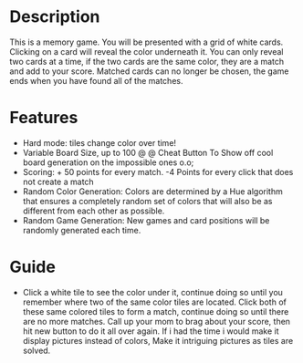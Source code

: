 # Description #

This is a memory game. You will be presented with a grid of white cards. Clicking on a card will reveal the color underneath it. You can only reveal two cards at a time, if the two cards are the same color, they are a match and add to your score. Matched cards can no longer be chosen, the game ends when you have found all of the matches.

# Features #
  * Hard mode: tiles change color over time!
  * Variable Board Size, up to 100 @ @ Cheat Button To Show off cool board generation on the impossible ones o.o;
  * Scoring: + 50 points for every match. -4 Points for every click that does not create a match
  * Random Color Generation: Colors are determined by a Hue algorithm that ensures a completely random set of colors that will also be as different from each other as possible.
  * Random Game Generation: New games and card positions will be randomly generated each time.
# Guide #
  * Click a white tile to see the color under it, continue doing so until you remember where two of the same color tiles are located. Click both of these same colored tiles to form a match, continue doing so until there are no more matches. Call up your mom to brag about your score, then hit new button to do it all over again. If i had the time i would make it display pictures instead of colors, Make it intriguing pictures as tiles are solved.